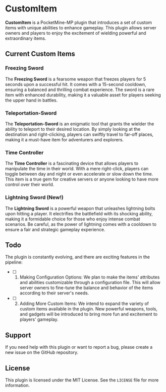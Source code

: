 # CustomItem

**CustomItem** is a PocketMine-MP plugin that introduces a set of custom items with unique abilities to enhance gameplay. This plugin allows server owners and players to enjoy the excitement of wielding powerful and extraordinary items.

## Current Custom Items

### Freezing Sword
The **Freezing Sword** is a fearsome weapon that freezes players for 5 seconds upon a successful hit. It comes with a 15-second cooldown, ensuring a balanced and thrilling combat experience. The sword is a rare item with enhanced durability, making it a valuable asset for players seeking the upper hand in battles.

### Teleportation-Sword
The **Teleportation-Sword** is an enigmatic tool that grants the wielder the ability to teleport to their desired location. By simply looking at the destination and right-clicking, players can swiftly travel to far-off places, making it a must-have item for adventurers and explorers.

### Time Controller
The **Time Controller** is a fascinating device that allows players to manipulate the time in their world. With a mere right-click, players can toggle between day and night or even accelerate or slow down the time. This item is a true gem for creative servers or anyone looking to have more control over their world.

### Lightning Sword (New!)
The **Lightning Sword** is a powerful weapon that unleashes lightning bolts upon hitting a player. It electrifies the battlefield with its shocking ability, making it a formidable choice for those who enjoy intense combat scenarios. Be careful, as the power of lightning comes with a cooldown to ensure a fair and strategic gameplay experience.

## Todo
The plugin is constantly evolving, and there are exciting features in the pipeline:

- [ ] 1. Making Configuration Options: We plan to make the items' attributes and abilities customizable through a configuration file. This will allow server owners to fine-tune the balance and behavior of the items according to their server's needs.

- [ ] 2. Adding More Custom Items: We intend to expand the variety of custom items available in the plugin. New powerful weapons, tools, and gadgets will be introduced to bring more fun and excitement to players' gameplay.

## Support

If you need help with this plugin or want to report a bug, please create a new issue on the GitHub repository.

## License

This plugin is licensed under the MIT License. See the `LICENSE` file for more information.
